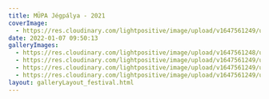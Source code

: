 ```yaml
---
title: MÜPA Jégpálya - 2021
coverImage:
  - https://res.cloudinary.com/lightpositive/image/upload/v1647561249/uploads/M%C3%9CPA%20J%C3%A9gp%C3%A1lya%20-%202021/mupa.jpg
date: 2022-01-07 09:50:13
galleryImages: 
  - https://res.cloudinary.com/lightpositive/image/upload/v1647561248/uploads/M%C3%9CPA%20J%C3%A9gp%C3%A1lya%20-%202021/m%C3%BCpa1.jpg
  - https://res.cloudinary.com/lightpositive/image/upload/v1647561249/uploads/M%C3%9CPA%20J%C3%A9gp%C3%A1lya%20-%202021/m%C3%BCpa2.jpg
  - https://res.cloudinary.com/lightpositive/image/upload/v1647561249/uploads/M%C3%9CPA%20J%C3%A9gp%C3%A1lya%20-%202021/m%C3%BCpa3.jpg
  - https://res.cloudinary.com/lightpositive/image/upload/v1647561249/uploads/M%C3%9CPA%20J%C3%A9gp%C3%A1lya%20-%202021/mupa.jpg
layout: galleryLayout_festival.html
---
```

